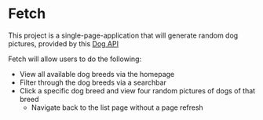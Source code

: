 # Fetch

This project is a single-page-application that will generate random dog pictures, provided by this [Dog API](https://dog.ceo/dog-api/documentation/)

Fetch will allow users to do the following:
- View all available dog breeds via the homepage
- Filter through the dog breeds via a searchbar
- Click a specific dog breed and view four random pictures of dogs of that breed
    - Navigate back to the list page without a page refresh

